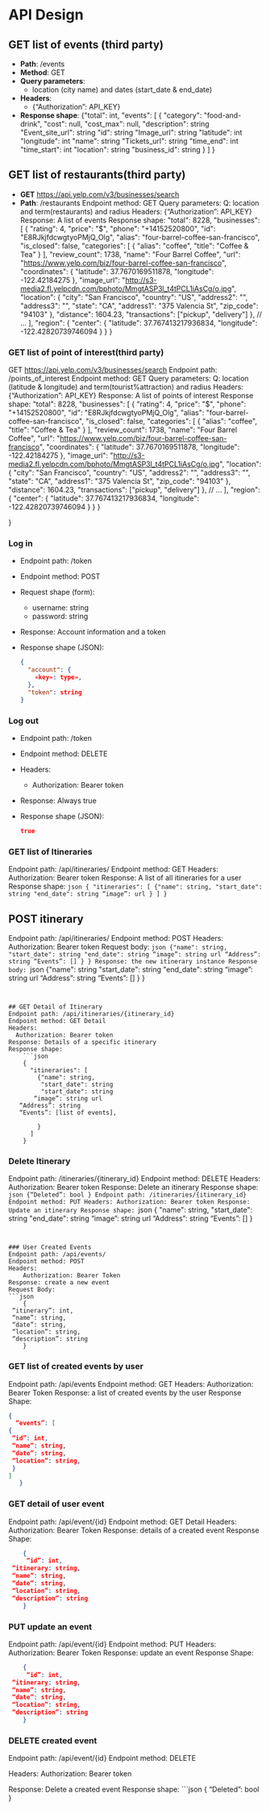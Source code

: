 # API Design

## GET list of events (third party)
- **Path**: /events
- **Method**: GET
- **Query parameters**:
  - location (city name) and dates (start_date & end_date)
- **Headers**:
	- {“Authorization”: API_KEY}
- **Response shape**: 
{"total": int,
    "events": [
        {
            "category": "food-and-drink",
            "cost": null,
            "cost_max": null,
            "description": string
            "Event_site_url": string
            "id": string
            "Image_url": string
            "latitude": int
            "longitude": int
            "name": string
            "Tickets_url": string
            "time_end": int
            "time_start": int
            "location": string
            "business_id": string
            }
    ]
}    


## GET list of restaurants(third party)
- **GET** https://api.yelp.com/v3/businesses/search
- **Path**: /restaurants
Endpoint method: GET
Query parameters:
	Q: location and term(restaurants) and radius
Headers:
	{“Authorization”: API_KEY}
Response: A list of events
Response shape:
  "total": 8228,
  "businesses": [
    {
      "rating": 4,
      "price": "$",
      "phone": "+14152520800",
      "id": "E8RJkjfdcwgtyoPMjQ_Olg",
      "alias": "four-barrel-coffee-san-francisco",
      "is_closed": false,
      "categories": [
        {
          "alias": "coffee",
          "title": "Coffee & Tea"
        }
      ],
      "review_count": 1738,
      "name": "Four Barrel Coffee",
      "url": "https://www.yelp.com/biz/four-barrel-coffee-san-francisco",
      "coordinates": {
        "latitude": 37.7670169511878,
        "longitude": -122.42184275
      },
      "image_url": "http://s3-media2.fl.yelpcdn.com/bphoto/MmgtASP3l_t4tPCL1iAsCg/o.jpg",
      "location": {
        "city": "San Francisco",
        "country": "US",
        "address2": "",
        "address3": "",
        "state": "CA",
        "address1": "375 Valencia St",
        "zip_code": "94103"
      },
      "distance": 1604.23,
      "transactions": ["pickup", "delivery"]
    },
    // ...
  ],
  "region": {
    "center": {
      "latitude": 37.767413217936834,
      "longitude": -122.42820739746094
    }
  }
}

### GET list of point of interest(third party)
GET https://api.yelp.com/v3/businesses/search
Endpoint path: /points_of_interest
Endpoint method: GET
Query parameters:
	Q: location (latitude & longitude) and term(tourist%attraction) and radius
Headers:
	{“Authorization”: API_KEY}
Response: A list of points of interest
Response shape:
  "total": 8228,
  "businesses": [
    {
      "rating": 4,
      "price": "$",
      "phone": "+14152520800",
      "id": "E8RJkjfdcwgtyoPMjQ_Olg",
      "alias": "four-barrel-coffee-san-francisco",
      "is_closed": false,
      "categories": [
        {
          "alias": "coffee",
          "title": "Coffee & Tea"
        }
      ],
      "review_count": 1738,
      "name": "Four Barrel Coffee",
      "url": "https://www.yelp.com/biz/four-barrel-coffee-san-francisco",
      "coordinates": {
        "latitude": 37.7670169511878,
        "longitude": -122.42184275
      },
      "image_url": "http://s3-media2.fl.yelpcdn.com/bphoto/MmgtASP3l_t4tPCL1iAsCg/o.jpg",
      "location": {
        "city": "San Francisco",
        "country": "US",
        "address2": "",
        "address3": "",
        "state": "CA",
        "address1": "375 Valencia St",
        "zip_code": "94103"
      },
      "distance": 1604.23,
      "transactions": ["pickup", "delivery"]
    },
    // ...
  ],
  "region": {
    "center": {
      "latitude": 37.767413217936834,
      "longitude": -122.42820739746094
    }
  }
}

}

### Log in
* Endpoint path: /token
* Endpoint method: POST

* Request shape (form):
  * username: string
  * password: string

* Response: Account information and a token
* Response shape (JSON):
    ```json
    {
      "account": {
        «key»: type»,
      },
      "token": string
    }
    ```

### Log out
* Endpoint path: /token
* Endpoint method: DELETE

* Headers:
  * Authorization: Bearer token

* Response: Always true
* Response shape (JSON):
    ```json
    true
    ```

### GET list of Itineraries
Endpoint path: /api/itineraries/
Endpoint method: GET
Headers:
  Authorization: Bearer token
Response: A list of all itineraries for a user
Response shape:
    ```json
    {
      "itineraries": [
        {"name": string,
         "start_date": string
         "end_date": string
	   “image”: url
        }
      ]
    }
    ```


## POST itinerary
Endpoint path: /api/itineraries/
Endpoint method: POST
Headers:
  Authorization: Bearer token
Request body:
    ```json
        {"name": string,
         "start_date": string
         "end_date": string
	   “image”: string url
   “Address”: string
   “Events”: []
        }
    }
Response: the new itinerary instance
Response body:
	```json
        {"name": string
         "start_date": string
         "end_date": string
	     “image”: string url
         “Address”: string
         “Events”: []
        }
    }
```


## GET Detail of Itinerary
Endpoint path: /api/itineraries/{itinerary_id}
Endpoint method: GET Detail
Headers:
  Authorization: Bearer token
Response: Details of a specific itinerary
Response shape:
    ```json
    {
      "itineraries": [
        {"name": string,
         "start_date": string
         "start_date": string
	   “image”: string url
   “Address”: string
   “Events”: [list of events],

        }
      ]
    }
```


### Delete Itinerary
Endpoint path: /itineraries/{itinerary_id}
Endpoint method: DELETE
Headers:
  Authorization: Bearer token
Response: Delete an itinerary
Response shape:
    ```json
    {“Deleted”: bool
    }
Endpoint path: /itineraries/{itinerary_id}
Endpoint method: PUT
Headers:
  Authorization: Bearer token
Response: Update an itinerary
Response shape:
    ```json
    {
   "name": string,
         "start_date": string
         "end_date": string
	   “image”: string url
   “Address”: string
   “Events”: []
        }
```


### User Created Events
Endpoint path: /api/events/
Endpoint method: POST
Headers:
	Authorization: Bearer Token
Response: create a new event
Request Body:
```json
    {
 “itinerary”: int,
 “name”: string,
 “date”: string,
 “location”: string,
 “description”: string
    }
```


### GET list of created events by user
Endpoint path: /api/events
Endpoint method: GET
Headers:
	Authorization: Bearer Token
Response: a list of created events by the user
Response Shape:
```json
{
  “events”: [
{
 “id”: int,
 “name”: string,
 “date”: string,
 “location”: string,
 }
]
   }
```

### GET detail of user event
Endpoint path: /api/event/{id}
Endpoint method: GET Detail
Headers:
	Authorization: Bearer Token
Response: details of a created event
Response Shape:

```json
    {
	 “id”: int,
 “itinerary: string,
 “name”: string,
 “date”: string,
 “location”: string,
 “description”: string
    }
```


### PUT update an event
Endpoint path: /api/event/{id}
Endpoint method: PUT
Headers:
	Authorization: Bearer Token
Response: update an event
Response Shape:

```json
    {
	 “id”: int,
 “itinerary: string,
 “name”: string,
 “date”: string,
 “location”: string,
 “description”: string
    }
```


### DELETE created event
Endpoint path: /api/event/{id}
Endpoint method: DELETE

Headers:
  Authorization: Bearer token

Response: Delete a created event
Response shape:
    ```json
    {
“Deleted”: bool
    }
